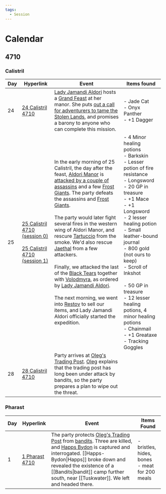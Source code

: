 ```yaml
---
tags:
  - Session
---
```

# Calendar
## 4710
### Calistril
| Day | Hyperlink                                                                                                                                      | Event                                                                                                                                                                                                                                                                                                                                                                                                                                                                                                                                                                                                                                                                                                                                                                                                            | Items found                                                                                                                                                                                                                                                                                                                                                                                                           |
| --- | ---------------------------------------------------------------------------------------------------------------------------------------------- | ---------------------------------------------------------------------------------------------------------------------------------------------------------------------------------------------------------------------------------------------------------------------------------------------------------------------------------------------------------------------------------------------------------------------------------------------------------------------------------------------------------------------------------------------------------------------------------------------------------------------------------------------------------------------------------------------------------------------------------------------------------------------------------------------------------------- | --------------------------------------------------------------------------------------------------------------------------------------------------------------------------------------------------------------------------------------------------------------------------------------------------------------------------------------------------------------------------------------------------------------------- |
| 24  | [24 Calistril 4710](Session-0.md#24%20Calistril%204710)                                                                                        | [Lady Jamandi Aldori](Jamandi-Aldori) hosts a [Grand Feast](Grand-Banquet-at-Aldori-Manor) at her manor. She puts [out a call for adventurers to tame the Stolen Lands](The-expedition-for-the-Stolen-Lands), and promises a barony to anyone who can complete this mission.                                                                                                                                                                                                                                                                                                                                                                                                                                                                                                                                     | - Jade Cat<br>- Onyx Panther<br>- +1 Dagger                                                                                                                                                                                                                                                                                                                                                                           |
| 25  | [25 Calistril 4710 (session 0)](Session-0.md#25%20Calistril%204710)<br><br>[25 Calistril 4710 (session 1)](Session-1.md#25%20Calistril%204710) | In the early morning of 25 Calistril, the day after the feast, [Aldori Manor](Aldori-Manor) is [attacked by a couple of assassins](Attack-on-Lady-Jamandi-Aldoris-Manor) and a few [Frost Giants](Giants#Frost%20Giants). The party defeats the assassins and [Frost Giants](Giants#Frost%20Giants).<br><br>The party would later fight several fires in the western wing of Aldori Manor, and rescure [Tartuccio](Tartuccio) from the smoke. We'd also rescue [Jaethal](Jaethal) from a few attackers. <br><br>Finally, we attacked the last of the [Black Tears](Black-Tears) together with [Volodmyra](Volodmyra), as ordered by [Lady Jamandi Aldori](Jamandi-Aldori). <br><br>The next morning, we went into [Restov](Restov) to sell our items, and Lady Jamandi Aldori officially started the expedition. | - 4 Minor healing potions<br> - Barkskin<br> - Lesser potion of fire resistance<br>- Longsword<br>- 20 GP in treasure<br>- +1 Mace<br>- +1 Longsword<br>- 2 lesser healing potion<br>- Small leather-bound journal<br>- 800 gold (not ours to keep)<br>- Scroll of Inkshot<br><br>- 50 GP in treasure <br>- 12 lesser healing potions, 4 minor healing potions<br>- Chainmail <br>- +1 Greataxe<br>- Tracking Goggles |
| 28  | [28 Calistril 4710](Session-1#28%20Calistril%204710)                                                                                           | Party arrives at [Oleg's Trading Post](Olegs-Trading-Post). [Oleg](Oleg-Leveton) explains that the trading post has long been under attack by bandits, so the party prepares a plan to wipe out the threat.                                                                                                                                                                                                                                                                                                                                                                                                                                                                                                                                                                                                      |                                                                                                                                                                                                                                                                                                                                                                                                                       |
### Pharast
| Day | Hyperlink                                      | Event                                                                                                                                                                                                                                                                                                                        | Items Found                                      |
| --- | ---------------------------------------------- | ---------------------------------------------------------------------------------------------------------------------------------------------------------------------------------------------------------------------------------------------------------------------------------------------------------------------------- | ------------------------------------------------ |
| 1   | [1 Pharast 4710](Session-1#1%20Pharast%204710) | The party protects [Oleg's Trading Post](Olegs-Trading-Post) from [bandits](bandits). Three are killed, and [Happs Bydon](Happs-Bydon) is captured and interrogated. [[Happs-Bydon\|Happs]] broke down and revealed the existence of a [[Bandits\|bandit]] camp further south, near [[Tuskwater]]. We left and headed there. | - bristles, hides, bones<br>- meat for 200 meals |
